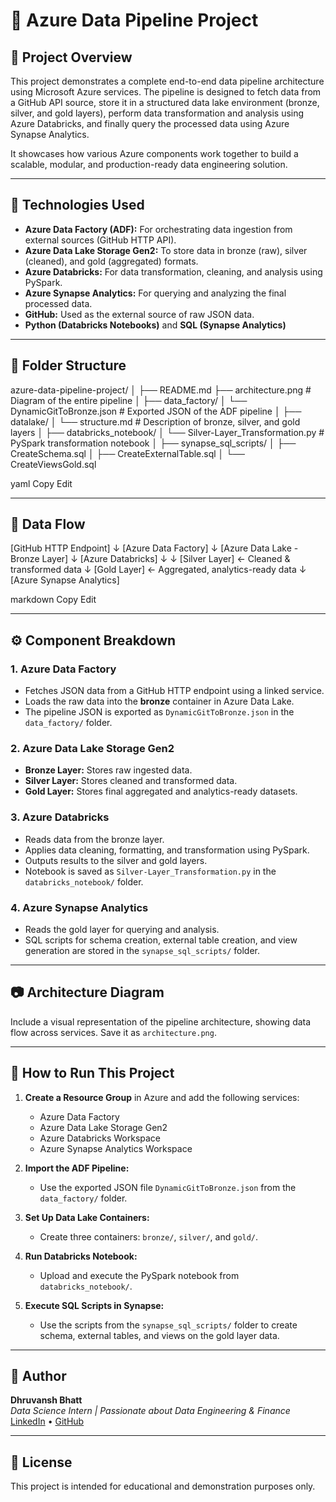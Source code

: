# 🚀 Azure Data Pipeline Project

## 📌 Project Overview

This project demonstrates a complete end-to-end data pipeline architecture using Microsoft Azure services. The pipeline is designed to fetch data from a GitHub API source, store it in a structured data lake environment (bronze, silver, and gold layers), perform data transformation and analysis using Azure Databricks, and finally query the processed data using Azure Synapse Analytics.

It showcases how various Azure components work together to build a scalable, modular, and production-ready data engineering solution.

---

## 🔧 Technologies Used

- **Azure Data Factory (ADF):** For orchestrating data ingestion from external sources (GitHub HTTP API).
- **Azure Data Lake Storage Gen2:** To store data in bronze (raw), silver (cleaned), and gold (aggregated) formats.
- **Azure Databricks:** For data transformation, cleaning, and analysis using PySpark.
- **Azure Synapse Analytics:** For querying and analyzing the final processed data.
- **GitHub:** Used as the external source of raw JSON data.
- **Python (Databricks Notebooks)** and **SQL (Synapse Analytics)**

---

## 📂 Folder Structure

azure-data-pipeline-project/
│
├── README.md
├── architecture.png # Diagram of the entire pipeline
│
├── data_factory/
│ └── DynamicGitToBronze.json # Exported JSON of the ADF pipeline
│
├── datalake/
│ └── structure.md # Description of bronze, silver, and gold layers
│
├── databricks_notebook/
│ └── Silver-Layer_Transformation.py # PySpark transformation notebook
│
├── synapse_sql_scripts/
│ ├── CreateSchema.sql
│ ├── CreateExternalTable.sql
│ └── CreateViewsGold.sql

yaml
Copy
Edit

---

## 🔄 Data Flow

[GitHub HTTP Endpoint]
↓
[Azure Data Factory]
↓
[Azure Data Lake - Bronze Layer]
↓
[Azure Databricks]
↓ ↓
[Silver Layer] ← Cleaned & transformed data
↓
[Gold Layer] ← Aggregated, analytics-ready data
↓
[Azure Synapse Analytics]

markdown
Copy
Edit

---

## ⚙️ Component Breakdown

### 1. **Azure Data Factory**
- Fetches JSON data from a GitHub HTTP endpoint using a linked service.
- Loads the raw data into the **bronze** container in Azure Data Lake.
- The pipeline JSON is exported as `DynamicGitToBronze.json` in the `data_factory/` folder.

### 2. **Azure Data Lake Storage Gen2**
- **Bronze Layer:** Stores raw ingested data.
- **Silver Layer:** Stores cleaned and transformed data.
- **Gold Layer:** Stores final aggregated and analytics-ready datasets.

### 3. **Azure Databricks**
- Reads data from the bronze layer.
- Applies data cleaning, formatting, and transformation using PySpark.
- Outputs results to the silver and gold layers.
- Notebook is saved as `Silver-Layer_Transformation.py` in the `databricks_notebook/` folder.

### 4. **Azure Synapse Analytics**
- Reads the gold layer for querying and analysis.
- SQL scripts for schema creation, external table creation, and view generation are stored in the `synapse_sql_scripts/` folder.

---

## 📷 Architecture Diagram

Include a visual representation of the pipeline architecture, showing data flow across services. Save it as `architecture.png`.

---

## 🧪 How to Run This Project

1. **Create a Resource Group** in Azure and add the following services:
   - Azure Data Factory
   - Azure Data Lake Storage Gen2
   - Azure Databricks Workspace
   - Azure Synapse Analytics Workspace

2. **Import the ADF Pipeline:**
   - Use the exported JSON file `DynamicGitToBronze.json` from the `data_factory/` folder.

3. **Set Up Data Lake Containers:**
   - Create three containers: `bronze/`, `silver/`, and `gold/`.

4. **Run Databricks Notebook:**
   - Upload and execute the PySpark notebook from `databricks_notebook/`.

5. **Execute SQL Scripts in Synapse:**
   - Use the scripts from the `synapse_sql_scripts/` folder to create schema, external tables, and views on the gold layer data.

---


## 👤 Author

**Dhruvansh Bhatt**  
*Data Science Intern | Passionate about Data Engineering & Finance*  
[LinkedIn](https://www.linkedin.com/in/dhruvansh-bhatt) • [GitHub](https://github.com/yourusername)

---

## 📄 License

This project is intended for educational and demonstration purposes only.
